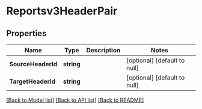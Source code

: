 # Reportsv3HeaderPair

## Properties
Name | Type | Description | Notes
------------ | ------------- | ------------- | -------------
**SourceHeaderId** | **string** |  | [optional] [default to null]
**TargetHeaderId** | **string** |  | [optional] [default to null]

[[Back to Model list]](../README.md#documentation-for-models) [[Back to API list]](../README.md#documentation-for-api-endpoints) [[Back to README]](../README.md)

